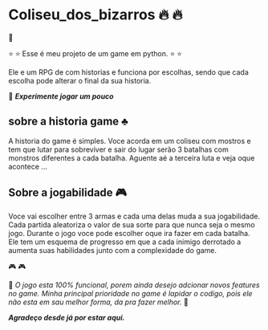 # Coliseu_dos_bizarros :fire: :fire:

:floppy_disk:

:star: :star: Esse é meu projeto de um game em python. :star: :star:

Ele e um RPG de com historias e funciona por escolhas, sendo que cada escolha pode alterar o final da sua historia.

:pushpin: __*Experimente jogar um pouco*__

## sobre a historia game :clubs:

A historia do game é simples.
Voce acorda em um coliseu com mostros e tem que lutar para sobreviver e sair do lugar
serão 3 batalhas com monstros diferentes a cada batalha.
Aguente aé a terceira luta e veja oque acontece ...

## Sobre a jogabilidade :video_game:

Voce vai escolher entre 3 armas e cada uma delas muda a sua jogabilidade.
Cada partida aleatoriza o valor de sua sorte para que nunca seja o mesmo jogo.
Durante o jogo voce pode escolher oque ira fazer em cada batalha.
Ele tem um esquema de progresso em que a cada inimigo derrotado a aumenta suas habilidades junto com a complexidade do game.

:video_game: :video_game:

:loudspeaker:
*O jogo esta 100% funcional, porem ainda desejo adcionar novos features no game.*
*Minha principal prioridade no game é lapidar o codigo, pois ele não esta em sau melhor forma, da pra fazer melhor.*
:loudspeaker:

__*Agradeço desde já por estar aqui.*__

